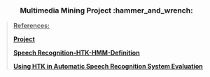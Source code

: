 <h3 align="center"> Multimedia Mining Project :hammer_and_wrench: </h3>




> <u>**References:**</u>
> 
> **[Project](https://drive.google.com/file/d/1NtTG5SVKzYmNnE8Mf-lMeee7O2K9OqDd/view?usp=share_link)**
> 
> **[Speech Recognition-HTK-HMM-Definition](https://youtu.be/o-ehU4N2Ez8)**
> 
> **[Using HTK in Automatic Speech Recognition System Evaluation](https://youtu.be/HUI6osQlT7g)**